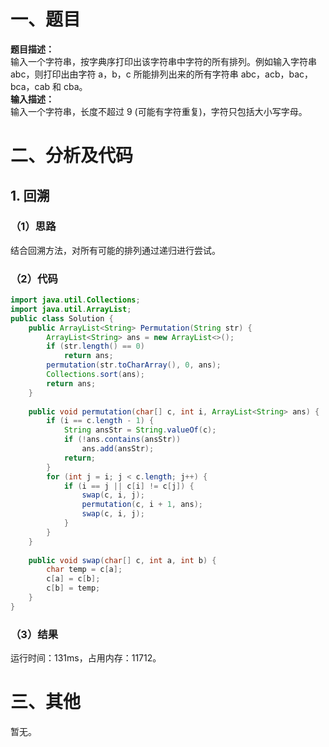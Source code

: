 # 一、题目
**题目描述：**  
输入一个字符串，按字典序打印出该字符串中字符的所有排列。例如输入字符串 abc，则打印出由字符 a，b，c 所能排列出来的所有字符串 abc，acb，bac，bca，cab 和 cba。  
**输入描述：**  
输入一个字符串，长度不超过 9 (可能有字符重复)，字符只包括大小写字母。  
# 二、分析及代码
## 1. 回溯
### （1）思路  
结合回溯方法，对所有可能的排列通过递归进行尝试。  
### （2）代码
```java
import java.util.Collections;
import java.util.ArrayList;
public class Solution {
    public ArrayList<String> Permutation(String str) {
        ArrayList<String> ans = new ArrayList<>();
        if (str.length() == 0)
            return ans;
        permutation(str.toCharArray(), 0, ans);
        Collections.sort(ans);
        return ans;
    }
     
    public void permutation(char[] c, int i, ArrayList<String> ans) {
        if (i == c.length - 1) {
            String ansStr = String.valueOf(c);
            if (!ans.contains(ansStr))
                ans.add(ansStr);
            return;
        }
        for (int j = i; j < c.length; j++) {
            if (i == j || c[i] != c[j]) {
                swap(c, i, j);
                permutation(c, i + 1, ans);
                swap(c, i, j);
            }
        }
    }
     
    public void swap(char[] c, int a, int b) {
        char temp = c[a];
        c[a] = c[b];
        c[b] = temp;
    }
}
```
### （3）结果
运行时间：131ms，占用内存：11712。      
# 三、其他
暂无。 
